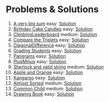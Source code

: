 # Problems & Solutions

1. [A very big sum](https://www.hackerrank.com/challenges/a-very-big-sum/problem) easy: [Solution](https://github.com/MuhamedAdly/HackerRankSolutions/tree/master/A%20very%20big%20sum.playground)
2. [Birthday Cake Candles](https://www.hackerrank.com/challenges/birthday-cake-candles) easy: [Solution](https://github.com/MuhamedAdly/HackerRankSolutions/tree/master/Birthday%20Cake%20Candles.playground)
3. [ClimbingLeaderboard](https://www.hackerrank.com/challenges/climbing-the-leaderboard/) medium: [Solution](https://github.com/MuhamedAdly/HackerRankSolutions/tree/master/ClimbingLeaderboard.playground)
4. [Compare the Triplets](https://www.hackerrank.com/challenges/compare-the-triplets/problem) easy: [Solution](https://github.com/MuhamedAdly/HackerRankSolutions/tree/master/Compare%20the%20Triplets.playground)
5. [DiagonalDifference](https://www.hackerrank.com/challenges/diagonal-difference/problem) easy: [Solution](https://github.com/MuhamedAdly/HackerRankSolutions/tree/master/DiagonalDifference.playground)
6. [Grading Students](https://www.hackerrank.com/challenges/grading/problem) easy: [Solution](https://github.com/MuhamedAdly/HackerRankSolutions/tree/master/Grading%20Students.playground)
7. [Pangrams](https://www.hackerrank.com/challenges/pangrams) easy: [Solution](https://github.com/MuhamedAdly/HackerRankSolutions/tree/master/Pangrams.playground)
8. [PlusMinus](https://www.hackerrank.com/challenges/plus-minus/problem) easy: [Solution](https://github.com/MuhamedAdly/HackerRankSolutions/tree/master/PlusMinus.playground)
9. [Sherlock and valid string](https://www.hackerrank.com/challenges/sherlock-and-valid-string/problem) medium: [Solution](https://github.com/MuhamedAdly/HackerRankSolutions/tree/master/sherlock-and-valid-string.playground)
10. [Apple and Orange](https://www.hackerrank.com/challenges/apple-and-orange) easy: [Solution](https://github.com/MuhamedAdly/HackerRankSolutions/tree/master/Apple%20and%20Orange.playground)
11. [Kangaroo](https://www.hackerrank.com/challenges/kangaroo) easy: [Solution](https://github.com/MuhamedAdly/HackerRankSolutions/tree/master/Kangaroo.playground)
12. [Almost Sorted](https://www.hackerrank.com/challenges/almost-sorted) medium: [Solution](https://github.com/MuhamedAdly/HackerRankSolutions/tree/master/AlmostSorted.playground)
13. [Common Child](https://www.hackerrank.com/challenges/common-child) medium: [Solution](https://github.com/MuhamedAdly/HackerRankSolutions/tree/master/Common%20Child.playground)
14. [Drawing Book](https://www.hackerrank.com/challenges/drawing-book/problem) easy: [Solution](https://github.com/MuhamedAdly/HackerRankSolutions/tree/master/Drawing%20Book.playground)